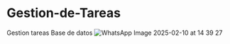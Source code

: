 # Gestion-de-Tareas
Gestion tareas Base de datos
![WhatsApp Image 2025-02-10 at 14 39 27](https://github.com/user-attachments/assets/6d4f9bc1-78d0-4dea-b1d8-16111ff361d2)

